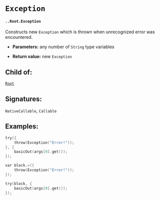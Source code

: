 # `Exception`

#### `..Root.Exception`

Constructs new `Exception` which is thrown when unrecognized error was encountered.

* **Parameters:** any number of `String` type variables

* **Return value:** new `Exception`

## Child of:

[`Root`](docs..Root.md)

## Signatures:

`NativeCallable`, `Callable`

## Examples:

```c
try({
    throw(Exception("Error!"));
}, {
    basicOut(args[0].get());
});
```

```c
var block.=({
    throw(Exception("Error!"));
});

try(block, {
    basicOut(args[0].get());
});
```